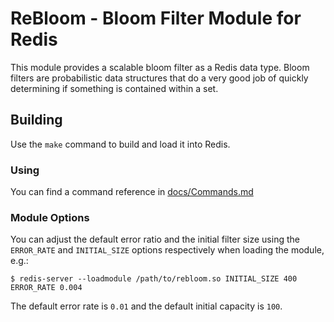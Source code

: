 # ReBloom - Bloom Filter Module for Redis

This module provides a scalable bloom filter as a Redis data type. Bloom filters
are probabilistic data structures that do a very good job of quickly
determining if something is contained within a set.

## Building

Use the `make` command to build and load it into Redis.

### Using

You can find a command reference in [docs/Commands.md](docs/Commands.md)


### Module Options

You can adjust the default error ratio and the initial filter size using
the `ERROR_RATE` and `INITIAL_SIZE` options respectively when loading the
module, e.g.:

```
$ redis-server --loadmodule /path/to/rebloom.so INITIAL_SIZE 400 ERROR_RATE 0.004
```

The default error rate is `0.01` and the default initial capacity is `100`.
